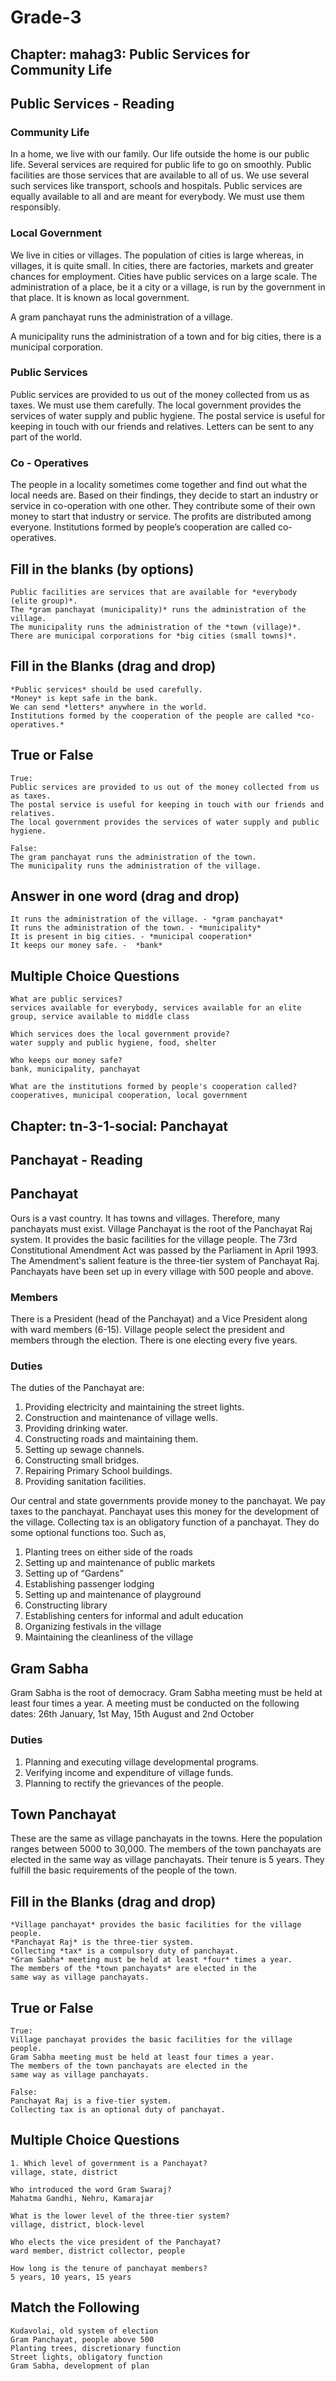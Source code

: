 # Grade-3
## Chapter: mahag3: Public Services for Community Life
## Public Services - Reading
### Community Life
In a home, we live with our family. Our life outside the home is our public life. Several services are required for public life to go on smoothly. Public facilities are those services that are available to all of us. We use several such services like transport, schools and hospitals. Public services are equally available to all and are meant for everybody. We must use them responsibly.

### Local Government 
We live in cities or villages. The population of cities is large whereas, in
villages, it is quite small. In cities, there are factories, markets and greater chances for employment. Cities have public services on a large scale.
The administration of a place, be it a city or a village, is run by the government in that place. It is known as local government.

A gram panchayat runs the administration of a village.

A municipality runs the administration of a town and for big cities, there is
a municipal corporation.

### Public Services
Public services are provided to us out of the money collected from us as taxes. We must use them carefully. The local government provides the services of water supply and public hygiene. The postal service is useful for keeping in touch with our friends and relatives. Letters can be sent to any part of the world.

### Co - Operatives
The people in a locality sometimes come together and find out what the local needs are. Based on their findings, they decide to start an industry or service in co-operation with one other. They contribute some of their own money to start that industry or service. The profits are distributed among everyone. Institutions formed by people’s cooperation are called co-operatives.

## Fill in the blanks (by options)
```
Public facilities are services that are available for *everybody (elite group)*.
The *gram panchayat (municipality)* runs the administration of the village.
The municipality runs the administration of the *town (village)*.
There are municipal corporations for *big cities (small towns)*.
```
## Fill in the Blanks (drag and drop)
```
*Public services* should be used carefully.
*Money* is kept safe in the bank.
We can send *letters* anywhere in the world.
Institutions formed by the cooperation of the people are called *co-operatives.*
```
## True or False
```
True:
Public services are provided to us out of the money collected from us as taxes. 
The postal service is useful for keeping in touch with our friends and relatives.
The local government provides the services of water supply and public hygiene. 

False:
The gram panchayat runs the administration of the town.
The municipality runs the administration of the village.
```
## Answer in one word (drag and drop)
```
It runs the administration of the village. - *gram panchayat*
It runs the administration of the town. - *municipality*
It is present in big cities. - *municipal cooperation*
It keeps our money safe. -  *bank*
```
## Multiple Choice Questions 
```
What are public services?
services available for everybody, services available for an elite group, service available to middle class

Which services does the local government provide?
water supply and public hygiene, food, shelter

Who keeps our money safe?
bank, municipality, panchayat

What are the institutions formed by people's cooperation called?
cooperatives, municipal cooperation, local government
```

## Chapter: tn-3-1-social: Panchayat
## Panchayat - Reading
## Panchayat
Ours is a vast country. It has towns and villages. Therefore, many panchayats must exist. Village Panchayat is the root of the Panchayat Raj system. It provides the basic facilities for the village people. The 73rd Constitutional Amendment Act was passed by the Parliament in April 1993. The Amendment‛s salient feature is the three-tier system of Panchayat Raj. Panchayats have been set up in every village with 500 people and above.

### Members 
There is a President (head of the Panchayat) and a Vice President along with ward members (6-15). Village people select the president and members through the election. There is one electing every five years.

### Duties 
The duties of the Panchayat are:
1. Providing electricity and maintaining the street lights.
2. Construction and maintenance of village wells.
3. Providing drinking water.
4. Constructing roads and maintaining them.
5. Setting up sewage channels.
6. Constructing small bridges.
7. Repairing Primary School buildings.
8. Providing sanitation facilities.

Our central and state governments provide money to the panchayat. We pay taxes to the panchayat. Panchayat uses this money for the development of the village. Collecting tax is an obligatory function of a panchayat.
They do some optional functions too. Such as,
1. Planting trees on either side of the roads
2. Setting up and maintenance of public markets
3. Setting up of “Gardens”
4. Establishing passenger lodging
5. Setting up and maintenance of playground
6. Constructing library
7. Establishing centers for informal and adult education
8. Organizing festivals in the village
9. Maintaining the cleanliness of the village

## Gram Sabha 
Gram Sabha is the root of democracy. Gram Sabha meeting must be held at least four times a year. A meeting must be conducted on the following dates: 26th January, 1st May, 15th August and 2nd October

### Duties 
1. Planning and executing village developmental programs.
2. Verifying income and expenditure of village funds.
3. Planning to rectify the grievances of the people.

## Town Panchayat
These are the same as village panchayats in the towns. Here the population ranges between 5000 to 30,000. The members of the town panchayats are elected in the same way as village panchayats. Their tenure is 5 years. They fulfill the basic requirements of the people of the town.

## Fill in the Blanks (drag and drop)
```
*Village panchayat* provides the basic facilities for the village
people.
*Panchayat Raj* is the three-tier system.
Collecting *tax* is a compulsory duty of panchayat.
*Gram Sabha* meeting must be held at least *four* times a year.
The members of the *town panchayats* are elected in the
same way as village panchayats.
```
## True or False
```
True:
Village panchayat provides the basic facilities for the village
people.
Gram Sabha meeting must be held at least four times a year.
The members of the town panchayats are elected in the
same way as village panchayats.

False:
Panchayat Raj is a five-tier system.
Collecting tax is an optional duty of panchayat.
```
## Multiple Choice Questions 
```
1. Which level of government is a Panchayat?
village, state, district

Who introduced the word Gram Swaraj?
Mahatma Gandhi, Nehru, Kamarajar 

What is the lower level of the three-tier system?
village, district, block-level 

Who elects the vice president of the Panchayat?
ward member, district collector, people

How long is the tenure of panchayat members?
5 years, 10 years, 15 years
```
## Match the Following
```
Kudavolai, old system of election 
Gram Panchayat, people above 500
Planting trees, discretionary function 
Street lights, obligatory function 
Gram Sabha, development of plan
```
